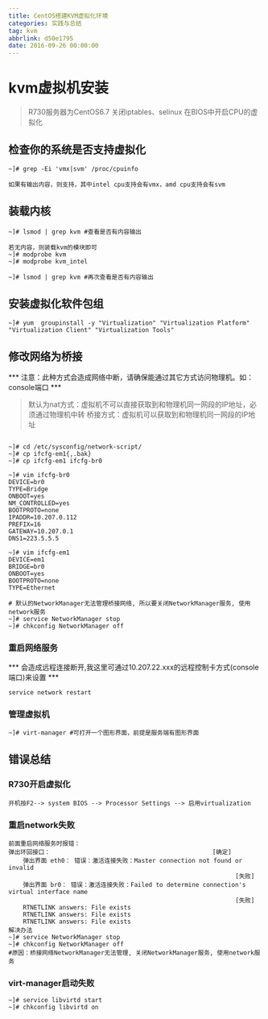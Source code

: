 ```yaml
---
title: CentOS搭建KVM虚拟化环境
categories: 实践与总结
tag: kvm
abbrlink: d50e1795
date: 2016-09-26 00:00:00
---
```


# kvm虚拟机安装

> R730服务器为CentOS6.7
关闭iptables、selinux
在BIOS中开启CPU的虚拟化

<!-- more -->
## 检查你的系统是否支持虚拟化
```
~]# grep -Ei 'vmx|svm' /proc/cpuinfo

如果有输出内容，则支持，其中intel cpu支持会有vmx，amd cpu支持会有svm
```

## 装载内核
```
~]# lsmod | grep kvm #查看是否有内容输出

若无内容，则装载kvm的模块即可
~]# modprobe kvm
~]# modprobe kvm_intel

~]# lsmod | grep kvm #再次查看是否有内容输出
```

## 安装虚拟化软件包组
```
~]# yum  groupinstall -y "Virtualization" "Virtualization Platform" "Virtualization Client" "Virtualization Tools"
```

## 修改网络为桥接
*** 注意：此种方式会造成网络中断，请确保能通过其它方式访问物理机。如：console端口 ***

> 默认为nat方式：虚拟机不可以直接获取到和物理机同一网段的IP地址，必须通过物理机中转
> 桥接方式：虚拟机可以获取到和物理机同一网段的IP地址

```

~]# cd /etc/sysconfig/network-script/
~]# cp ifcfg-em1{,.bak}
~]# cp ifcfg-em1 ifcfg-br0

~]# vim ifcfg-br0
DEVICE=br0
TYPE=Bridge
ONBOOT=yes
NM_CONTROLLED=yes
BOOTPROTO=none
IPADDR=10.207.0.112
PREFIX=16
GATEWAY=10.207.0.1
DNS1=223.5.5.5

~]# vim ifcfg-em1
DEVICE=em1
BRIDGE=br0
ONBOOT=yes
BOOTPROTO=none
TYPE=Ethernet

# 默认的NetworkManager无法管理桥接网络, 所以要关闭NetworkManager服务, 使用network服务
~]# service NetworkManager stop
~]# chkconfig NetworkManager off
```
### 重启网络服务
*** 会造成远程连接断开,我这里可通过10.207.22.xxx的远程控制卡方式(console端口)来设置 ***
```
service network restart
```
### 管理虚拟机
```
~]# virt-manager #可打开一个图形界面，前提是服务端有图形界面
```

## 错误总结
### R730开启虚拟化
```
开机按F2--> system BIOS --> Processor Settings --> 启用virtualization
```
### 重启network失败

```
前面重启网络服务时报错：
弹出环回接口：                                             [确定]  
    弹出界面 eth0： 错误：激活连接失败：Master connection not found or invalid  
                                                               [失败]  
    弹出界面 br0： 错误：激活连接失败：Failed to determine connection's virtual interface name  
                                                               [失败]  
    RTNETLINK answers: File exists  
    RTNETLINK answers: File exists  
    RTNETLINK answers: File exists  
解决办法
~]# service NetworkManager stop
~]# chkconfig NetworkManager off
#原因：桥接网络NetworkManager无法管理, 关闭NetworkManager服务, 使用network服务
```

### virt-manager启动失败
```
~]# service libvirtd start
~]# chkconfig libvirtd on
```